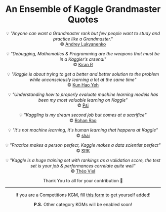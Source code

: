 <div align='center'>
  
<h1>An Ensemble of Kaggle Grandmaster Quotes</h1>

💡 _"Anyone can want a Grandmaster rank but few people want to study and practice like a Grandmaster."_   
©️ [Andrey Lukyanenko](https://www.kaggle.com/artgor)

💡 _"Debugging, Mathematics & Programming are the weapons that must be in a Kaggler's arsenal"_   
©️ [Kiran R](https://www.kaggle.com/rkirana)

💡 _"Kaggle is about trying to get a better and better solution to the problem while unconsciously learning a lot at the same time"_   
©️ [Kun Hao Yeh](https://www.kaggle.com/khyeh0719)

💡 _"Understanding how to properly evaluate machine learning models has been my most valuable learning on Kaggle"_   
©️ [Psi](https://www.kaggle.com/philippsinger)

💡 _"Kaggling is my dream second job but comes at a sacrifice"_   
©️ [Rohan Rao](https://www.kaggle.com/rohanrao)

💡 _"It's not machine learning, it's human learning that happens at Kaggle"_   
©️ [shai](https://www.kaggle.com/sgalib)

💡 _"Practice makes a person perfect, Kaggle makes a data scientist perfect"_   
©️ [SRK](https://www.kaggle.com/sudalairajkumar)

💡 _"Kaggle is a huge training set with rankings as a validation score, the test set is your job & performances correlate quite well"_   
©️ [Théo Viel](https://www.kaggle.com/theoviel)

Thank You to all for your contribution 🙏

---

If you are a Competitions KGM, fill [this form](https://forms.gle/gYsRxswfWGvSe18h8) to get yourself added!

**P.S.** Other category KGMs will be enabled soon!

</div>
